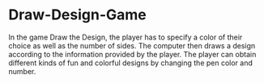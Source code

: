 # Draw-Design-Game
In the game Draw the Design, the player has to specify a color of their choice as well as the number of sides. 
The computer then draws a design according to the information provided by the player. 
The player can obtain different kinds of fun and colorful designs by changing the pen color and number. 
